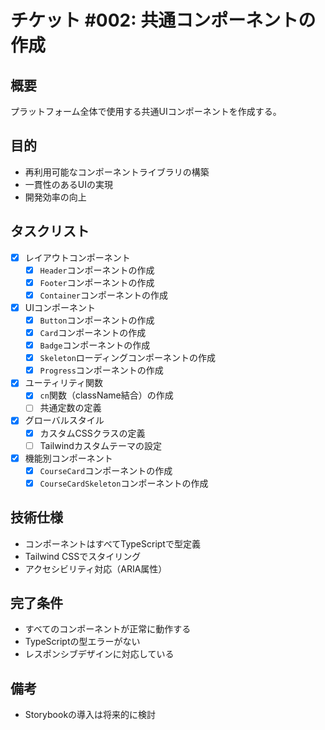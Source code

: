 # チケット #002: 共通コンポーネントの作成

## 概要
プラットフォーム全体で使用する共通UIコンポーネントを作成する。

## 目的
- 再利用可能なコンポーネントライブラリの構築
- 一貫性のあるUIの実現
- 開発効率の向上

## タスクリスト

- [x] レイアウトコンポーネント
  - [x] `Header`コンポーネントの作成
  - [x] `Footer`コンポーネントの作成
  - [x] `Container`コンポーネントの作成

- [x] UIコンポーネント
  - [x] `Button`コンポーネントの作成
  - [x] `Card`コンポーネントの作成
  - [x] `Badge`コンポーネントの作成
  - [x] `Skeleton`ローディングコンポーネントの作成
  - [x] `Progress`コンポーネントの作成

- [x] ユーティリティ関数
  - [x] `cn`関数（className結合）の作成
  - [ ] 共通定数の定義

- [x] グローバルスタイル
  - [x] カスタムCSSクラスの定義
  - [ ] Tailwindカスタムテーマの設定

- [x] 機能別コンポーネント
  - [x] `CourseCard`コンポーネントの作成
  - [x] `CourseCardSkeleton`コンポーネントの作成

## 技術仕様
- コンポーネントはすべてTypeScriptで型定義
- Tailwind CSSでスタイリング
- アクセシビリティ対応（ARIA属性）

## 完了条件
- すべてのコンポーネントが正常に動作する
- TypeScriptの型エラーがない
- レスポンシブデザインに対応している

## 備考
- Storybookの導入は将来的に検討